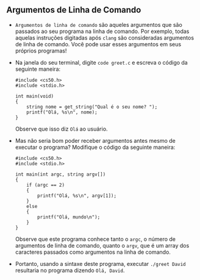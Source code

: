 Argumentos de Linha de Comando
----------------------

*   `Argumentos de linha de comando` são aqueles argumentos que são passados ao seu programa na linha de comando. Por exemplo, todas aquelas instruções digitadas após `clang` são consideradas argumentos de linha de comando. Você pode usar esses argumentos em seus próprios programas!
*   Na janela do seu terminal, digite `code greet.c` e escreva o código da seguinte maneira:
    
        #include <cs50.h>
        #include <stdio.h>
        
        int main(void)
        {
            string nome = get_string("Qual é o seu nome? ");
            printf("Olá, %s\n", nome);
        }
        
    
    Observe que isso diz `Olá` ao usuário.
    
*   Mas não seria bom poder receber argumentos antes mesmo de executar o programa? Modifique o código da seguinte maneira:
    
        #include <cs50.h>
        #include <stdio.h>
        
        int main(int argc, string argv[])
        {
            if (argc == 2)
            {
                printf("Olá, %s\n", argv[1]);
            }
            else
            {
                printf("Olá, mundo\n");
            }
        }
        
    
    Observe que este programa conhece tanto o `argc`, o número de argumentos de linha de comando, quanto o `argv`, que é um array dos caracteres passados como argumentos na linha de comando.
    
*   Portanto, usando a sintaxe deste programa, executar `./greet David` resultaria no programa dizendo `Olá, David`.